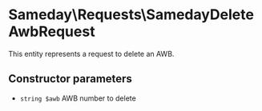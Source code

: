 # Sameday\Requests\SamedayDeleteAwbRequest

This entity represents a request to delete an AWB.

## Constructor parameters

- `string $awb` AWB number to delete
